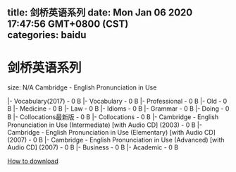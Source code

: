 
title: 剑桥英语系列
date: Mon Jan 06 2020 17:47:56 GMT+0800 (CST)    
categories: baidu
---

# 剑桥英语系列
size: N/A
 Cambridge - English Pronunciation in Use
 
|- Vocabulary(2017) - 0 B
|- Vocabulary - 0 B
|- Professional - 0 B
|- Old - 0 B
|- Medicine - 0 B
|- Law - 0 B
|- Idioms - 0 B
|- Grammar - 0 B
|- Doing - 0 B
|- Collocations最新版 - 0 B
|- Collocations - 0 B
|- Cambridge - English Pronunciation in Use (Intermediate) [with Audio CD] (2003) - 0 B
|- Cambridge - English Pronunciation in Use (Elementary) [with Audio CD] (2007) - 0 B
|- Cambridge - English Pronunciation in Use (Advanced) [with Audio CD] (2007) - 0 B
|- Business - 0 B
|- Academic - 0 B

[How to download](https://bpcam.bemobtrk.com/go/2ceec3aa-1ca2-46d6-b9ff-aaa5c184517c?jno=1363)